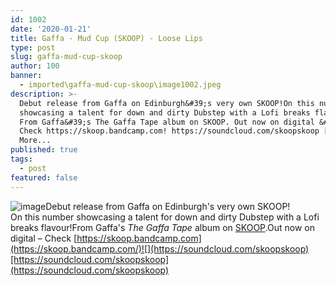 ```yaml
---
id: 1002
date: '2020-01-21'
title: Gaffa - Mud Cup (SKOOP) - Loose Lips
type: post
slug: gaffa-mud-cup-skoop
author: 100
banner:
  - imported\gaffa-mud-cup-skoop\image1002.jpeg
description: >-
  Debut release from Gaffa on Edinburgh&#39;s very own SKOOP!On this number
  showcasing a talent for down and dirty Dubstep with a Lofi breaks flavour!
  From Gaffa&#39;s The Gaffa Tape album on SKOOP. Out now on digital &#8211;
  Check https://skoop.bandcamp.com! https://soundcloud.com/skoopskoop [...]Read
  More...
published: true
tags:
  - post
featured: false
---
```

![image](../imported\gaffa-mud-cup-skoop\image1002.jpeg)Debut release from Gaffa on Edinburgh's very own SKOOP!  
On this number showcasing a talent for down and dirty Dubstep with a Lofi breaks flavour!From Gaffa's _The Gaffa Tape_ album on [SKOOP](https://skoop.bandcamp.com).Out now on digital – Check [](https://skoop.bandcamp.com/)[https://skoop.bandcamp.com](https://skoop.bandcamp.com/)![](https://soundcloud.com/skoopskoop)[https://soundcloud.com/skoopskoop](https://soundcloud.com/skoopskoop)